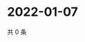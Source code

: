 # 2022-01-07

共 0 条

<!-- BEGIN WEIBO -->
<!-- 最后更新时间 Fri Jan 07 2022 18:00:59 GMT+0800 (China Standard Time) -->

<!-- END WEIBO -->
